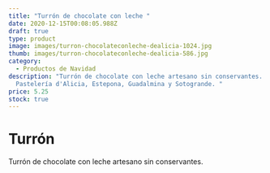 ```yaml
---
title: "Turrón de chocolate con leche "
date: 2020-12-15T00:08:05.988Z
draft: true
type: product
image: images/turron-chocolateconleche-dealicia-1024.jpg
thumb: images/turron-chocolateconleche-dealicia-586.jpg
category:
  - Productos de Navidad
description: "Turrón de chocolate con leche artesano sin conservantes.
  Pastelería d'Alicia, Estepona, Guadalmina y Sotogrande. "
price: 5.25
stock: true
---
```

# Turrón  

Turrón de chocolate con leche artesano sin conservantes.